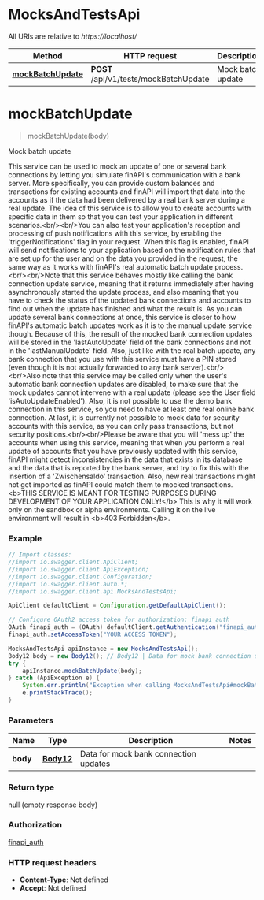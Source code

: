 # MocksAndTestsApi

All URIs are relative to *https://localhost/*

Method | HTTP request | Description
------------- | ------------- | -------------
[**mockBatchUpdate**](MocksAndTestsApi.md#mockBatchUpdate) | **POST** /api/v1/tests/mockBatchUpdate | Mock batch update


<a name="mockBatchUpdate"></a>
# **mockBatchUpdate**
> mockBatchUpdate(body)

Mock batch update

This service can be used to mock an update of one or several bank connections by letting you simulate finAPI&#39;s communication with a bank server. More specifically, you can provide custom balances and transactions for existing accounts and finAPI will import that data into the accounts as if the data had been delivered by a real bank server during a real update. The idea of this service is to allow you to create accounts with specific data in them so that you can test your application in different scenarios.&lt;br/&gt;&lt;br/&gt;You can also test your application&#39;s reception and processing of push notifications with this service, by enabling the &#39;triggerNotifications&#39; flag in your request. When this flag is enabled, finAPI will send notifications to your application based on the notification rules that are set up for the user and on the data you provided in the request, the same way as it works with finAPI&#39;s real automatic batch update process.&lt;br/&gt;&lt;br/&gt;Note that this service behaves mostly like calling the bank connection update service, meaning that it returns immediately after having asynchronously started the update process, and also meaning that you have to check the status of the updated bank connections and accounts to find out when the update has finished and what the result is. As you can update several bank connections at once, this service is closer to how finAPI&#39;s automatic batch updates work as it is to the manual update service though. Because of this, the result of the mocked bank connection updates will be stored in the &#39;lastAutoUpdate&#39; field of the bank connections and not in the &#39;lastManualUpdate&#39; field. Also, just like with the real batch update, any bank connection that you use with this service must have a PIN stored (even though it is not actually forwarded to any bank server).&lt;br/&gt;&lt;br/&gt;Also note that this service may be called only when the user&#39;s automatic bank connection updates are disabled, to make sure that the mock updates cannot intervene with a real update (please see the User field &#39;isAutoUpdateEnabled&#39;). Also, it is not possible to use the demo bank connection in this service, so you need to have at least one real online bank connection. At last, it is currently not possible to mock data for security accounts with this service, as you can only pass transactions, but not security positions.&lt;br/&gt;&lt;br/&gt;Please be aware that you will &#39;mess up&#39; the accounts when using this service, meaning that when you perform a real update of accounts that you have previously updated with this service, finAPI might detect inconsistencies in the data that exists in its database and the data that is reported by the bank server, and try to fix this with the insertion of a &#39;Zwischensaldo&#39; transaction. Also, new real transactions might not get imported as finAPI could match them to mocked transactions. &lt;b&gt;THIS SERVICE IS MEANT FOR TESTING PURPOSES DURING DEVELOPMENT OF YOUR APPLICATION ONLY!&lt;/b&gt; This is why it will work only on the sandbox or alpha environments. Calling it on the live environment will result in &lt;b&gt;403 Forbidden&lt;/b&gt;.

### Example
```java
// Import classes:
//import io.swagger.client.ApiClient;
//import io.swagger.client.ApiException;
//import io.swagger.client.Configuration;
//import io.swagger.client.auth.*;
//import io.swagger.client.api.MocksAndTestsApi;

ApiClient defaultClient = Configuration.getDefaultApiClient();

// Configure OAuth2 access token for authorization: finapi_auth
OAuth finapi_auth = (OAuth) defaultClient.getAuthentication("finapi_auth");
finapi_auth.setAccessToken("YOUR ACCESS TOKEN");

MocksAndTestsApi apiInstance = new MocksAndTestsApi();
Body12 body = new Body12(); // Body12 | Data for mock bank connection updates
try {
    apiInstance.mockBatchUpdate(body);
} catch (ApiException e) {
    System.err.println("Exception when calling MocksAndTestsApi#mockBatchUpdate");
    e.printStackTrace();
}
```

### Parameters

Name | Type | Description  | Notes
------------- | ------------- | ------------- | -------------
 **body** | [**Body12**](Body12.md)| Data for mock bank connection updates |

### Return type

null (empty response body)

### Authorization

[finapi_auth](../README.md#finapi_auth)

### HTTP request headers

 - **Content-Type**: Not defined
 - **Accept**: Not defined

